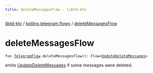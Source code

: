 ```yaml
---
title: deleteMessagesFlow - libtd-ktx
---
```


[libtd-ktx](../index.html) / [kotlinx.telegram.flows](index.html) / [deleteMessagesFlow](./delete-messages-flow.html)

# deleteMessagesFlow

`fun `[`TelegramFlow`](../kotlinx.telegram.core/-telegram-flow/index.html)`.deleteMessagesFlow(): Flow<`[`UpdateDeleteMessages`](https://tdlibx.github.io/td/docs/org/drinkless/td/libcore/telegram/TdApi.UpdateDeleteMessages.html)`>`

emits [UpdateDeleteMessages](https://tdlibx.github.io/td/docs/org/drinkless/td/libcore/telegram/TdApi.UpdateDeleteMessages.html) if some messages were deleted.

